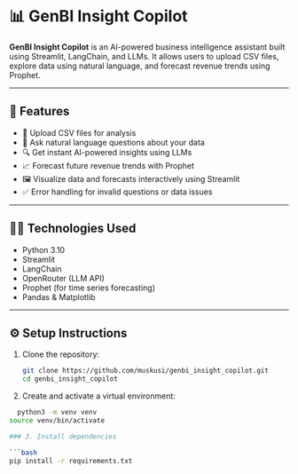 # 📊 GenBI Insight Copilot

**GenBI Insight Copilot** is an AI-powered business intelligence assistant built using Streamlit, LangChain, and LLMs. It allows users to upload CSV files, explore data using natural language, and forecast revenue trends using Prophet.

---

## 🚀 Features

- 📁 Upload CSV files for analysis
- 💬 Ask natural language questions about your data
- 🔍 Get instant AI-powered insights using LLMs
- 📈 Forecast future revenue trends with Prophet
- 🖼️ Visualize data and forecasts interactively using Streamlit
- ✅ Error handling for invalid questions or data issues

---

## 🧑‍💻 Technologies Used

- Python 3.10
- Streamlit
- LangChain
- OpenRouter (LLM API)
- Prophet (for time series forecasting)
- Pandas & Matplotlib

---

## ⚙️ Setup Instructions

1. Clone the repository:
   ```bash
   git clone https://github.com/muskusi/genbi_insight_copilot.git
   cd genbi_insight_copilot

2. Create and activate a virtual environment:
 ```bash
   python3 -m venv venv
source venv/bin/activate

### 3. Install dependencies

```bash
pip install -r requirements.txt
